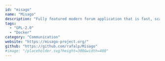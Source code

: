 ```yaml
---
id: "misago"
name: "Misago"
description: "Fully featured modern forum application that is fast, scalable and responsive."
tags:
  - "GPL-2.0"
  - "Docker"
category: "Communication"
website: "https://misago-project.org/"
github: "https://github.com/rafalp/Misago"
#image: "/placeholder.svg?height=300&width=400"
---
```


